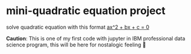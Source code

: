 
# mini-quadratic equation project  
solve quadratic equation with this format <ins>ax^2 + bx + c = 0</ins>

**Caution**: This is one of my first code with jupyter in IBM professional data science program, this will be here for nostalogic feeling 💝
